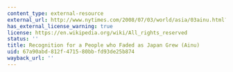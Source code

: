 ```yaml
---
content_type: external-resource
external_url: http://www.nytimes.com/2008/07/03/world/asia/03ainu.html?pagewanted=all&gwh=A962618537F6F49AA072241EEDF21201
has_external_license_warning: true
license: https://en.wikipedia.org/wiki/All_rights_reserved
status: ''
title: Recognition for a People who Faded as Japan Grew (Ainu)
uid: 67a90abd-812f-4715-80bb-fd93de25b874
wayback_url: ''
---
```

